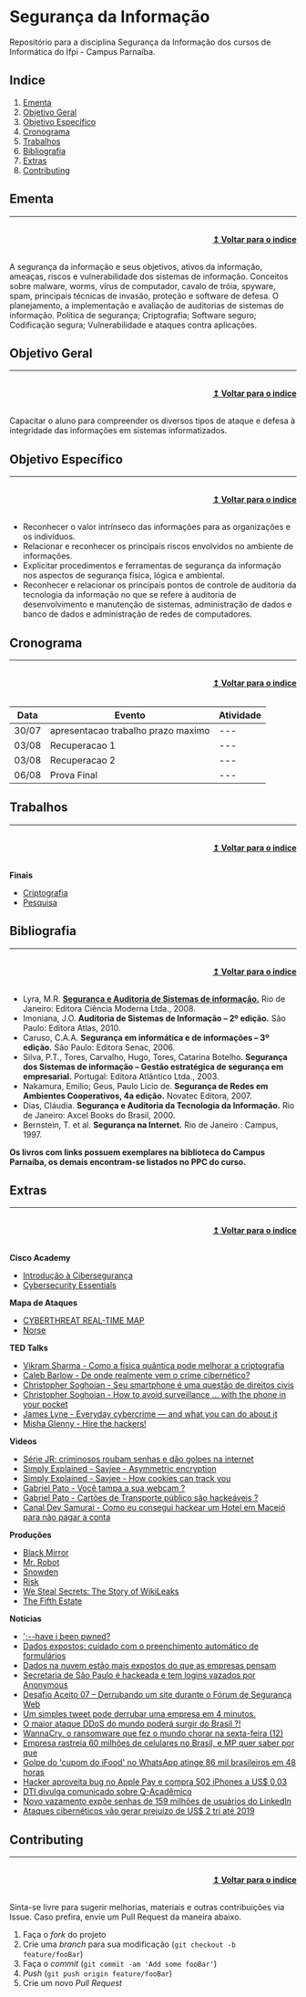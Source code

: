 # Segurança da Informação
Repositório para a disciplina Segurança da Informação dos cursos de Informática do Ifpi - Campus Parnaíba.

## Indice
1. [Ementa]
2. [Objetivo Geral]
3. [Objetivo Específico]
4. [Cronograma]
5. [Trabalhos]
6. [Bibliografia]
7. [Extras]
8. [Contributing]

## Ementa
----

<br/>
<div align="right">
    <b><a href="#indice">↥ Voltar para o indice</a></b>
</div>
<br/>

A segurança da informação e seus objetivos, ativos da informação, ameaças, riscos e vulnerabilidade dos sistemas de informação. Conceitos sobre malware, worms, vírus de computador, cavalo de tróia, spyware, spam, principais técnicas de invasão, proteção e software de defesa. O planejamento, a implementação e avaliação de auditorias de sistemas de informação. Política de segurança; Criptografia; Software seguro; Codificação segura; Vulnerabilidade e ataques contra aplicações.

## Objetivo Geral
----

<br/>
<div align="right">
    <b><a href="#indice">↥ Voltar para o indice</a></b>
</div>
<br/>

Capacitar o aluno para compreender os diversos tipos de ataque e defesa à integridade das informações em sistemas informatizados.

## Objetivo Específico
----

<br/>
<div align="right">
    <b><a href="#indice">↥ Voltar para o indice</a></b>
</div>
<br/>

* Reconhecer o valor intrínseco das informações para as organizações e os indivíduos.
* Relacionar e reconhecer os principais riscos envolvidos no ambiente de informações.
* Explicitar procedimentos e ferramentas de segurança da informação nos aspectos de segurança física, lógica e ambiental.
* Reconhecer e relacionar os principais pontos de controle de auditoria da tecnologia da informação no que se refere à auditoria de desenvolvimento e manutenção de sistemas, administração de dados e banco de dados e administração de redes de computadores.

## Cronograma
----

<br/>
<div align="right">
    <b><a href="#indice">↥ Voltar para o indice</a></b>
</div>
<br/>

Data        |   Evento                  |   Atividade
---         |   ---                     |   ---
30/07         |   apresentacao trabalho prazo maximo                     |   ---
03/08         |   Recuperacao 1                     |   ---
03/08         |   Recuperacao 2                     |   ---
06/08         |   Prova Final                     |   ---



## Trabalhos
----

<br/>
<div align="right">
    <b><a href="#indice">↥ Voltar para o indice</a></b>
</div>
<br/>

**Finais**
* [Criptografia]
* [Pesquisa]

## Bibliografia
----

<br/>
<div align="right">
    <b><a href="#indice">↥ Voltar para o indice</a></b>
</div>
<br/>


* Lyra, M.R. **[Segurança e Auditoria de Sistemas de informação.]** Rio de Janeiro: Editora Ciência Moderna Ltda., 2008.
* Imoniana, J.O. **Auditoria de Sistemas de Informação – 2º edição.** São Paulo: Editora Atlas, 2010.
* Caruso, C.A.A. **Segurança em informática e de informações – 3º edição.** São Paulo: Editora Senac, 2006.
* Silva, P.T., Tores, Carvalho, Hugo, Tores, Catarina Botelho. **Segurança dos Sistemas de informação – Gestão estratégica de segurança em empresarial.** Portugal: Editora Atlântico Ltda., 2003.
* Nakamura, Emilio; Geus, Paulo Licio de. **Segurança de Redes em Ambientes Cooperativos, 4a edição.** Novatec Editora, 2007.
* Dias, Cláudia. **Segurança e Auditoria da Tecnologia da Informação.** Rio de Janeiro: Axcel Books do Brasil, 2000.
* Bernstein, T. et al. **Segurança na Internet.** Rio de Janeiro : Campus, 1997.

**Os livros com links possuem exemplares na biblioteca do Campus Parnaíba, os demais encontram-se listados no PPC do curso.**

## Extras
----

<br/>
<div align="right">
    <b><a href="#indice">↥ Voltar para o indice</a></b>
</div>
<br/>

**Cisco Academy**
* [Introdução à Cibersegurança]
* [Cybersecurity Essentials]

**Mapa de Ataques**
* [CYBERTHREAT REAL-TIME MAP]
* [Norse]

**TED Talks**
* [Vikram Sharma - Como a física quântica pode melhorar a criptografia]
* [Caleb Barlow - De onde realmente vem o crime cibernético?]
* [Christopher Soghoian - Seu smartphone é uma questão de direitos civis]
* [Christopher Soghoian - How to avoid surveillance ... with the phone in your pocket]
* [James Lyne - Everyday cybercrime — and what you can do about it]
* [Misha Glenny - Hire the hackers!]

**Videos**
* [Série JR: criminosos roubam senhas e dão golpes na internet]
* [Simply Explained - Savjee - Asymmetric encryption]
* [Simply Explained - Savjee - How cookies can track you]
* [Gabriel Pato - Você tampa a sua webcam ?]
* [Gabriel Pato - Cartões de Transporte público são hackeáveis ?] 
* [Canal Dev Samurai - Como eu consegui hackear um Hotel em Maceió para não pagar a conta]

**Produções**
* [Black Mirror]
* [Mr. Robot]
* [Snowden]
* [Risk]
* [We Steal Secrets: The Story of WikiLeaks]
* [The Fifth Estate]


**Notícias**
* [';--have i been pwned?]
* [Dados expostos: cuidado com o preenchimento automático de formulários]
* [Dados na nuvem estão mais expostos do que as empresas pensam]
* [Secretaria de São Paulo é hackeada e tem logins vazados por Anonymous]
* [Desafio Aceito 07 – Derrubando um site durante o Fórum de Segurança Web]
* [Um simples tweet pode derrubar uma empresa em 4 minutos.]
* [O maior ataque DDoS do mundo poderá surgir do Brasil ?!]
* [WannaCry, o ransomware que fez o mundo chorar na sexta-feira (12)]
* [Empresa rastreia 60 milhões de celulares no Brasil, e MP quer saber por que]
* [Golpe do 'cupom do iFood' no WhatsApp atinge 86 mil brasileiros em 48 horas]
* [Hacker aproveita bug no Apple Pay e compra 502 iPhones a US$ 0,03]
* [DTI divulga comunicado sobre Q-Acadêmico]
* [Novo vazamento expõe senhas de 159 milhões de usuários do LinkedIn]
* [Ataques cibernéticos vão gerar prejuízo de US$ 2 tri até 2019]


## Contributing
----

<br/>
<div align="right">
    <b><a href="#indice">↥ Voltar para o indice</a></b>
</div>
<br/>

Sinta-se livre para sugerir melhorias, materiais e outras contribuições via Issue. Caso prefira, envie um Pull Request da maneira abaixo.

1. Faça o _fork_ do projeto
2. Crie uma _branch_ para sua modificação (`git checkout -b feature/fooBar`)
3. Faça o _commit_ (`git commit -am 'Add some fooBar'`)
4. _Push_ (`git push origin feature/fooBar`)
5. Crie um novo _Pull Request_


[Ementa]: #ementa
[Objetivo Geral]: #objetivo-geral
[Objetivo Específico]: #objetivo-específico
[Cronograma]: #cronograma
[Trabalhos]: #trabalhos
[Bibliografia]: #bibliografia
[Extras]: #extras
[Contributing]: #contributing

[Criptografia]: trabalho1.md
[Pesquisa]: trabalho2.md

[Segurança e Auditoria de Sistemas de informação.]: http://sardes.ifpi.edu.br/pergamum/mobile/resultado_info.php?cod_acervo=578

[Introdução à Cibersegurança]: https://426270617.netacad.com/courses/706185
[Cybersecurity Essentials]: https://426270617.netacad.com/courses/753370

[CYBERTHREAT REAL-TIME MAP]: https://www.cybermap.kaspersky.com/
[Norse]: http://map.norsecorp.com/#/

[Vikram Sharma - Como a física quântica pode melhorar a criptografia]: https://www.ted.com/talks/vikram_sharma_how_quantum_physics_can_make_encryption_stronger?language=pt-br#t-701428
[Caleb Barlow - De onde realmente vem o crime cibernético?]: https://www.ted.com/talks/caleb_barlow_where_is_cybercrime_really_coming_from?language=pt-br#t-855957
[Christopher Soghoian - Seu smartphone é uma questão de direitos civis]: https://www.ted.com/talks/christopher_soghoian_your_smartphone_is_a_civil_rights_issue?language=pt-br#t-452834
[Christopher Soghoian - How to avoid surveillance ... with the phone in your pocket]: https://www.ted.com/talks/christopher_soghoian_a_brief_history_of_phone_wiretapping_and_how_to_avoid_it#t-10379
[James Lyne - Everyday cybercrime — and what you can do about it]: https://www.ted.com/talks/james_lyne_everyday_cybercrime_and_what_you_can_do_about_it#t-855957
[Misha Glenny - Hire the hackers!]: https://www.ted.com/talks/misha_glenny_hire_the_hackers

[Série JR: criminosos roubam senhas e dão golpes na internet]: https://www.youtube.com/watch?v=yKnfBp7CKEw
[Simply Explained - Savjee - Asymmetric encryption]: https://www.youtube.com/watch?v=AQDCe585Lnc
[Simply Explained - Savjee - How cookies can track you]: https://www.youtube.com/watch?v=QWw7Wd2gUJk
[Gabriel Pato - Você tampa a sua webcam ?]: https://www.youtube.com/watch?v=2bpAg2QI-HM
[Gabriel Pato - Cartões de Transporte público são hackeáveis ?]: https://www.youtube.com/watch?v=QHcTviUU80A
[Canal Dev Samurai - Como eu consegui hackear um Hotel em Maceió para não pagar a conta]: https://www.youtube.com/watch?v=7PC4J6BO-8A


[Black Mirror]: https://www.netflix.com/br/title/70264888
[Mr. Robot]: https://www.amazon.com/Mr-Robot-Season-1/dp/B00YBX664Q
[Snowden]: https://www.amazon.com/dp/B01LZKKXS1
[Risk]: https://www.netflix.com/title/80117236
[We Steal Secrets: The Story of WikiLeaks]: https://www.netflix.com/title/70267587
[The Fifth Estate]: https://www.netflix.com/title/70276712

[';--have i been pwned?]: https://haveibeenpwned.com/
[Dados expostos: cuidado com o preenchimento automático de formulários]: https://www.redbelt.com.br/blog/2017/06/12/preenchimento-automatico-de-formularios/
[Dados na nuvem estão mais expostos do que as empresas pensam]: http://www.securityreport.com.br/destaques/dados-na-nuvem-estao-mais-expostos-do-que-as-empresas-pensam/
[Secretaria de São Paulo é hackeada e tem logins vazados por Anonymous]: https://www.tecmundo.com.br/seguranca/135341-secretaria-paulo-hackeada-tem-logins-vazados-anonymous.htm
[Desafio Aceito 07 – Derrubando um site durante o Fórum de Segurança Web]: https://www.naosalvo.com.br/desafio-aceito-07-derrubando-um-site-durante-o-forum-de-seguranca-web/
[Um simples tweet pode derrubar uma empresa em 4 minutos.]: https://blog.corujadeti.com.br/um-simples-tweet-pode-derrubar-uma-empresa-em-4-minutos/
[O maior ataque DDoS do mundo poderá surgir do Brasil ?!]: https://blog.corujadeti.com.br/o-maior-ataque-ddos-do-mundo-podera-surgir-do-brasil/
[WannaCry, o ransomware que fez o mundo chorar na sexta-feira (12)]: https://www.tecmundo.com.br/malware/116652-wannacry-ransomware-o-mundo-chorar-sexta-feira-12.htm
[Empresa rastreia 60 milhões de celulares no Brasil, e MP quer saber por que]: https://tecnologia.uol.com.br/noticias/redacao/2018/09/14/mpdft-empresa-rastreia-60-milhoes-de-celulares-in-loco.htm
[Golpe do 'cupom do iFood' no WhatsApp atinge 86 mil brasileiros em 48 horas]: https://www.tecmundo.com.br/internet/133509-golpe-cupom-do-ifood-whatsapp-atinge-86-mil-brasileiros-48-horas.htm
[Hacker aproveita bug no Apple Pay e compra 502 iPhones a US$ 0,03]: https://www.tecmundo.com.br/produto/134478-hacker-aproveita-bug-apple-pay-compra-502-iphones-us-0-03.htm
[DTI divulga comunicado sobre Q-Acadêmico]: http://libra.ifpi.edu.br/dti-divulga-comunicado-sobre-q-academico
[Novo vazamento expõe senhas de 159 milhões de usuários do LinkedIn]: https://canaltech.com.br/seguranca/novo-vazamento-expoe-senhas-de-159-milhoes-de-usuarios-do-linkedin-106762/
[Ataques cibernéticos vão gerar prejuízo de US$ 2 tri até 2019]: http://edicaodobrasil.com.br/2018/02/16/ataques-ciberneticos-vao-gerar-prejuizo-de-us-2-tri-ate-2019/